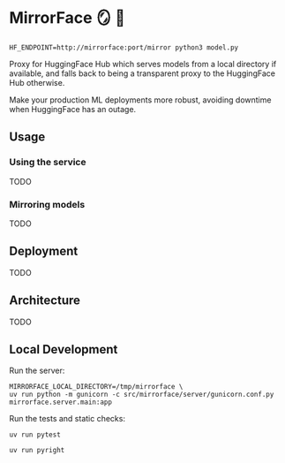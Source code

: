 # MirrorFace 🪞 🤗

`HF_ENDPOINT=http://mirrorface:port/mirror python3 model.py`

Proxy for HuggingFace Hub which serves models from a local directory if available, and falls back to being a transparent proxy to the HuggingFace Hub otherwise.

Make your production ML deployments more robust, avoiding downtime when HuggingFace has an outage.

## Usage

### Using the service

TODO

### Mirroring models

TODO

## Deployment

TODO

## Architecture

TODO

## Local Development

Run the server:

```shell
MIRRORFACE_LOCAL_DIRECTORY=/tmp/mirrorface \
uv run python -m gunicorn -c src/mirrorface/server/gunicorn.conf.py mirrorface.server.main:app
```

Run the tests and static checks:

```shell
uv run pytest

uv run pyright
```
